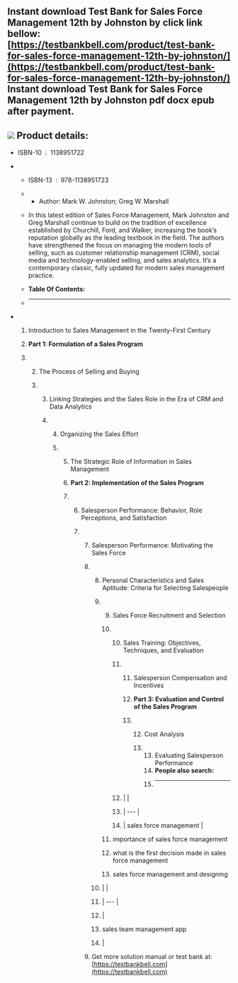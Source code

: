 Instant download **Test Bank for Sales Force Management 12th by Johnston** by click link bellow:  
[https://testbankbell.com/product/test-bank-for-sales-force-management-12th-by-johnston/](https://testbankbell.com/product/test-bank-for-sales-force-management-12th-by-johnston/)  
**Instant download Test Bank for Sales Force Management 12th by Johnston pdf docx epub after payment.**
-------------------------------------------------------------------------------------------------------


![](https://testbankbell.com/wp-content/uploads/2023/05/41-KBW20WkL._SX376_BO1204203200_.jpg)
**Product details:**
--------------------


* ISBN-10 ‏ : ‎ 1138951722
* * ISBN-13 ‏ : ‎ 978-1138951723
  * * Author: Mark W. Johnston; Greg W. Marshall
   
  * In this latest edition of Sales Force Management, Mark Johnston and Greg Marshall continue to build on the tradition of excellence established by Churchill, Ford, and Walker, increasing the book’s reputation globally as the leading textbook in the field. The authors have strengthened the focus on managing the modern tools of selling, such as customer relationship management (CRM), social media and technology-enabled selling, and sales analytics. It’s a contemporary classic, fully updated for modern sales management practice.
  * **Table Of Contents:**
  * ----------------------
 
* 1. Introduction to Sales Management in the Twenty-First Century
 
  2. **Part 1: Formulation of a Sales Program**
 
  3. 2. The Process of Selling and Buying
    
     3. 3. Linking Strategies and the Sales Role in the Era of CRM and Data Analytics
       
        4. 4. Organizing the Sales Effort
          
           5. 5. The Strategic Role of Information in Sales Management
             
              6. **Part 2: Implementation of the Sales Program**
             
              7. 6. Salesperson Performance: Behavior, Role Perceptions, and Satisfaction
                
                 7. 7. Salesperson Performance: Motivating the Sales Force
                   
                    8. 8. Personal Characteristics and Sales Aptitude: Criteria for Selecting Salespeople
                      
                       9. 9. Sales Force Recruitment and Selection
                         
                          10. 10. Sales Training: Objectives, Techniques, and Evaluation
                             
                              11. 11. Salesperson Compensation and Incentives
                                 
                                  12. **Part 3: Evaluation and Control of the Sales Program**
                                 
                                  13. 12. Cost Analysis
                                     
                                      13. 13. Evaluating Salesperson Performance
                                          14. **People also search:**
                                          15. -----------------------
                                         
                              12. |  |
                              13. | --- |
                              14. | sales force management |
                             
                          11. importance of sales force management
                         
                          12. what is the first decision made in sales force management
                          13. sales force management and designing
                         
                       10. |  |
                       11. | --- |
                       12. |
                       13. sales team management app
                       14.  |
                      
                    9.  Get more solution manual or test bank at: [https://testbankbell.com](https://testbankbell.com)
